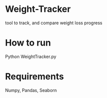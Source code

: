 # Weight-Tracker
tool to track, and compare weight loss progress

# How to run
Python WeightTracker.py

# Requirements
Numpy, Pandas, Seaborn
